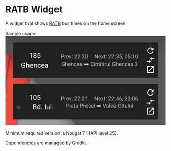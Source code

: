 # RATB Widget

A widget that shows [RATB](http://www.ratb.ro) bus times on the home screen.

Sample usage:
![Sample](./sample.png)

Minimum required version is Nougat 7.1 (API level 25).

Dependencies are managed by Gradle.

